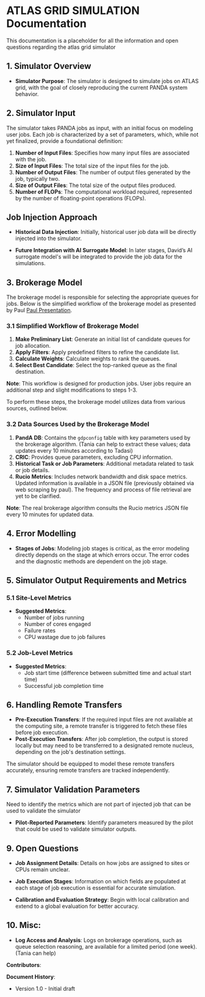 # ATLAS GRID SIMULATION Documentation

This documentation is a placeholder for all the information and open questions regarding the atlas grid simulator

## 1. Simulator Overview

- **Simulator Purpose**: The simulator is designed to simulate jobs on ATLAS grid, with the goal of closely reproducing the current PANDA system behavior.


## 2. Simulator Input 
The simulator takes PANDA jobs as input, with an initial focus on modeling user jobs. Each job is characterized by a set of parameters, which, while not yet finalized, provide a foundational definition:

1. **Number of Input Files**: Specifies how many input files are associated with the job.
2. **Size of Input Files**: The total size of the input files for the job.
3. **Number of Output Files**: The number of output files generated by the job, typically two.
4. **Size of Output Files**: The total size of the output files produced.
5. **Number of FLOPs**: The computational workload required, represented by the number of floating-point operations (FLOPs).

## Job Injection Approach

- **Historical Data Injection**: Initially, historical user job data will be directly injected into the simulator.
  
- **Future Integration with AI Surrogate Model**: In later stages, David’s AI surrogate model's will be integrated to provide the job data for the simulations. 
  
## 3. Brokerage Model 

The brokerage model is responsible for selecting the appropriate queues for jobs. Below is the simplified workflow of the brokerage model as presented by Paul [Paul Presentation](https://docs.google.com/presentation/d/1hgR4LRkscoVlz9rXHqekVPiY5GwYKj4kJvyz7JbMiFY/edit#slide=id.g30f43e9cb42_0_0).

### 3.1 Simplified Workflow of Brokerage Model

1. **Make Preliminary List**: Generate an initial list of candidate queues for job allocation.
2. **Apply Filters**: Apply predefined filters to refine the candidate list.
3. **Calculate Weights**: Calculate weights to rank the queues.
4. **Select Best Candidate**: Select the top-ranked queue as the final destination.

**Note**: This workflow is designed for production jobs. User jobs require an additional step and slight modifications to steps 1-3.

To perform these steps, the brokerage model utilizes data from various sources, outlined below.
### 3.2 Data Sources Used by the Brokerage Model

1. **PandA DB**: Contains the `gdpconfig` table with key parameters used by the brokerage algorithm. (Tania can help to extract these values; data updates every 10 minutes according to Tadasi)
2. **CRIC**: Provides queue parameters, excluding CPU information.
3. **Historical Task or Job Parameters**: Additional metadata related to task or job details.
4. **Rucio Metrics**: Includes network bandwidth and disk space metrics. Updated information is available in a JSON file (previously obtained via web scraping by paul). The frequency and process of file retrieval are yet to be clarified.

**Note**: The real brokerage algorithm consults the Rucio metrics JSON file every 10 minutes for updated data.

## 4. Error Modelling

- **Stages of Jobs**: Modeling job stages is critical, as the error modeling directly depends on the stage at which errors occur. The error codes and the diagnostic methods are dependent on the job stage.

## 5. Simulator Output Requirements and Metrics

### 5.1 Site-Level Metrics

- **Suggested Metrics**:
  - Number of jobs running
  - Number of cores engaged
  - Failure rates
  - CPU wastage due to job failures

### 5.2 Job-Level Metrics

- **Suggested Metrics**:
  - Job start time (difference between submitted time and actual start time)
  - Successful job completion time

## 6. Handling Remote Transfers

- **Pre-Execution Transfers**: If the required input files are not available at the computing site, a remote transfer is triggered to fetch these files before job execution.
- **Post-Execution Transfers**: After job completion, the output is stored locally but may need to be transferred to a designated remote nucleus, depending on the job's destination settings.

The simulator should be equipped to model these remote transfers accurately, ensuring remote transfers are tracked independently.

## 7. Simulator Validation Parameters
Need to identify the metrics which are not part of injected job that can be used to validate the simulator
- **Pilot-Reported Parameters**: Identify parameters measured by the pilot that could be used to validate simulator outputs.

## 9. Open Questions
- **Job Assignment Details**: Details on how jobs are assigned to sites or CPUs remain unclear.
- **Job Execution Stages**: Information on which fields are populated at each stage of job execution is essential for accurate simulation.

- **Calibration and Evaluation Strategy**: Begin with local calibration and extend to a global evaluation for better accuracy.

## 10. Misc:
- **Log Access and Analysis**: Logs on brokerage operations, such as queue selection reasoning, are available for a limited period (one week). (Tania can help)


**Contributors**:  

**Document History**:  
- Version 1.0 - Initial draft
